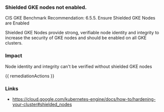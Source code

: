 
### Shielded GKE nodes not enabled.

CIS GKE Benchmark Recommendation: 6.5.5. Ensure Shielded GKE Nodes are Enabled

Shielded GKE Nodes provide strong, verifiable node identity and integrity to increase the security of GKE nodes and should be enabled on all GKE clusters.

### Impact
Node identity and integrity can't be verified without shielded GKE nodes

<!-- DO NOT CHANGE -->
{{ remediationActions }}

### Links
- https://cloud.google.com/kubernetes-engine/docs/how-to/hardening-your-cluster#shielded_nodes
        